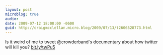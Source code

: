 ```yaml
---
layout: post
microblog: true
audio: 
date: 2009-07-12 18:00:00 -0600
guid: http://craigmcclellan.micro.blog/2009/07/13/t2606528773.html
---
```

Is it weird of me to tweet @crowderband's documentary about how twitter will kill you? [bit.ly/twPu5](http://bit.ly/twPu5)
